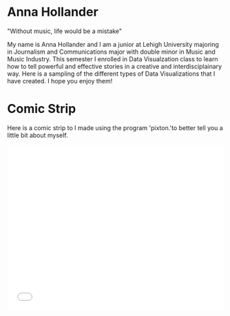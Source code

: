 <h1>Anna Hollander</h1>
<p> "Without music, life would be a mistake"</p>
<p> My name is Anna Hollander and I am a junior at Lehigh University majoring in Journalism and Communications major with double minor in Music and Music Industry. This semester I enrolled in Data Visualzation class to learn how to tell powerful and effective stories in a creative and interdisciplainary way. Here is a sampling of the different types of Data Visualizations that I have created. I hope you enjoy them! </p>
<h1> Comic Strip </h1> 
<p> Here is a comic strip to  I made using the program 'pixton.'to better tell you a little bit about myself. </p>
<iframe src="//www.pixton.com/embed/yd8obfwx" frameborder="0" width="100%" height="384" allowfullscreen></iframe>
</body>
</html>
